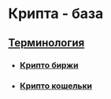 # Крипта - база

## [Терминология](termins.md)
- ### [Крипто биржи](termins.md#биржи)
- ### [Крипто кошельки](termins.md#кошельки)

